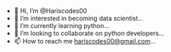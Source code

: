 - 👋 Hi, I’m @Hariscodes00
- 👀 I’m interested in becoming data scientist...
- 🌱 I’m currently learning python...
- 💞️ I’m looking to collaborate on python developers...
- 📫 How to reach me hariscodes00@gmail.com...

<!---
Hariscodes00/Hariscodes00 is a ✨ special ✨ repository because its `README.md` (this file) appears on your GitHub profile.
You can click the Preview link to take a look at your changes.
--->
